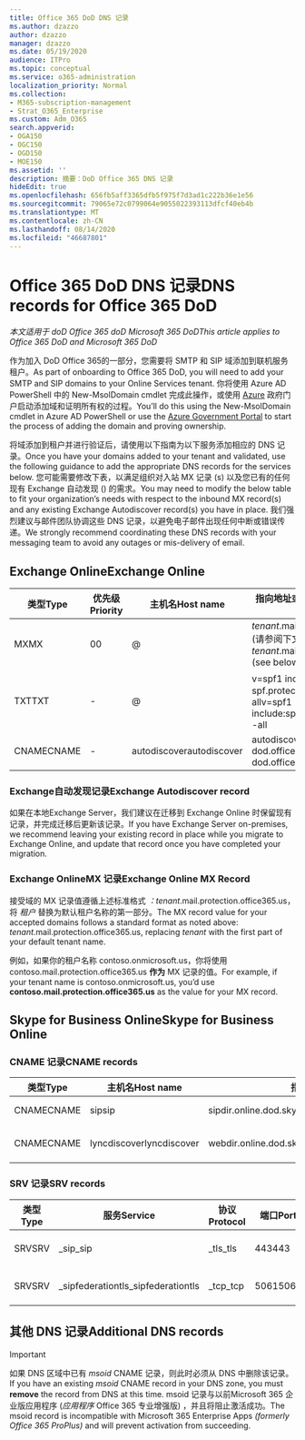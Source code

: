 ```yaml
---
title: Office 365 DoD DNS 记录
ms.author: dzazzo
author: dzazzo
manager: dzazzo
ms.date: 05/19/2020
audience: ITPro
ms.topic: conceptual
ms.service: o365-administration
localization_priority: Normal
ms.collection:
- M365-subscription-management
- Strat_O365_Enterprise
ms.custom: Adm_O365
search.appverid:
- OGA150
- OGC150
- OGD150
- MOE150
ms.assetid: ''
description: 摘要：DoD Office 365 DNS 记录
hideEdit: true
ms.openlocfilehash: 656fb5aff3365dfb5f975f7d3ad1c222b36e1e56
ms.sourcegitcommit: 79065e72c0799064e9055022393113dfcf40eb4b
ms.translationtype: MT
ms.contentlocale: zh-CN
ms.lasthandoff: 08/14/2020
ms.locfileid: "46687801"
---
```

# <a name="dns-records-for-office-365-dod"></a><span data-ttu-id="2fcc3-103">Office 365 DoD DNS 记录</span><span class="sxs-lookup"><span data-stu-id="2fcc3-103">DNS records for Office 365 DoD</span></span>

<span data-ttu-id="2fcc3-104">*本文适用于 doD Office 365 doD Microsoft 365 DoD*</span><span class="sxs-lookup"><span data-stu-id="2fcc3-104">*This article applies to Office 365 DoD and Microsoft 365 DoD*</span></span>

<span data-ttu-id="2fcc3-105">作为加入 DoD Office 365的一部分，您需要将 SMTP 和 SIP 域添加到联机服务租户。</span><span class="sxs-lookup"><span data-stu-id="2fcc3-105">As part of onboarding to Office 365 DoD, you will need to add your SMTP and SIP domains to your Online Services tenant.</span></span>  <span data-ttu-id="2fcc3-106">你将使用 Azure AD PowerShell 中的 New-MsolDomain cmdlet 完成此操作，或使用 [Azure](https://portal.azure.us) 政府门户启动添加域和证明所有权的过程。</span><span class="sxs-lookup"><span data-stu-id="2fcc3-106">You’ll do this using the New-MsolDomain cmdlet in Azure AD PowerShell or use the [Azure Government Portal](https://portal.azure.us) to start the process of adding the domain and proving ownership.</span></span>

<span data-ttu-id="2fcc3-107">将域添加到租户并进行验证后，请使用以下指南为以下服务添加相应的 DNS 记录。</span><span class="sxs-lookup"><span data-stu-id="2fcc3-107">Once you have your domains added to your tenant and validated, use the following guidance to add the appropriate DNS records for the services below.</span></span>  <span data-ttu-id="2fcc3-108">您可能需要修改下表，以满足组织对入站 MX 记录 (s) 以及您已有的任何现有 Exchange 自动发现 () 的需求。</span><span class="sxs-lookup"><span data-stu-id="2fcc3-108">You may need to modify the below table to fit your organization’s needs with respect to the inbound MX record(s) and any existing Exchange Autodiscover record(s) you have in place.</span></span>  <span data-ttu-id="2fcc3-109">我们强烈建议与邮件团队协调这些 DNS 记录，以避免电子邮件出现任何中断或错误传递。</span><span class="sxs-lookup"><span data-stu-id="2fcc3-109">We strongly recommend coordinating these DNS records with your messaging team to avoid any outages or mis-delivery of email.</span></span>

## <a name="exchange-online"></a><span data-ttu-id="2fcc3-110">Exchange Online</span><span class="sxs-lookup"><span data-stu-id="2fcc3-110">Exchange Online</span></span>

| <span data-ttu-id="2fcc3-111">类型</span><span class="sxs-lookup"><span data-stu-id="2fcc3-111">Type</span></span> | <span data-ttu-id="2fcc3-112">优先级</span><span class="sxs-lookup"><span data-stu-id="2fcc3-112">Priority</span></span> | <span data-ttu-id="2fcc3-113">主机名</span><span class="sxs-lookup"><span data-stu-id="2fcc3-113">Host name</span></span> | <span data-ttu-id="2fcc3-114">指向地址或值</span><span class="sxs-lookup"><span data-stu-id="2fcc3-114">Points to address or value</span></span> | <span data-ttu-id="2fcc3-115">TTL</span><span class="sxs-lookup"><span data-stu-id="2fcc3-115">TTL</span></span> |
| --- | --- | --- | --- | --- |
| <span data-ttu-id="2fcc3-116">MX</span><span class="sxs-lookup"><span data-stu-id="2fcc3-116">MX</span></span> | <span data-ttu-id="2fcc3-117">0</span><span class="sxs-lookup"><span data-stu-id="2fcc3-117">0</span></span> | @ | <span data-ttu-id="2fcc3-118">*tenant*.mail.protection.office365.us (请参阅下文了解其他详细信息) </span><span class="sxs-lookup"><span data-stu-id="2fcc3-118">*tenant*.mail.protection.office365.us (see below for additional details)</span></span> | <span data-ttu-id="2fcc3-119">1 Hour</span><span class="sxs-lookup"><span data-stu-id="2fcc3-119">1 Hour</span></span> |
| <span data-ttu-id="2fcc3-120">TXT</span><span class="sxs-lookup"><span data-stu-id="2fcc3-120">TXT</span></span> | - | @ | <span data-ttu-id="2fcc3-121">v=spf1 include：spf.protection.office365.us -all</span><span class="sxs-lookup"><span data-stu-id="2fcc3-121">v=spf1 include:spf.protection.office365.us -all</span></span> | <span data-ttu-id="2fcc3-122">1 小时</span><span class="sxs-lookup"><span data-stu-id="2fcc3-122">1 Hour</span></span> |
| <span data-ttu-id="2fcc3-123">CNAME</span><span class="sxs-lookup"><span data-stu-id="2fcc3-123">CNAME</span></span> | - | <span data-ttu-id="2fcc3-124">autodiscover</span><span class="sxs-lookup"><span data-stu-id="2fcc3-124">autodiscover</span></span> | <span data-ttu-id="2fcc3-125">autodiscover-dod.office365.us</span><span class="sxs-lookup"><span data-stu-id="2fcc3-125">autodiscover-dod.office365.us</span></span> | <span data-ttu-id="2fcc3-126">1 Hour</span><span class="sxs-lookup"><span data-stu-id="2fcc3-126">1 Hour</span></span> |

### <a name="exchange-autodiscover-record"></a><span data-ttu-id="2fcc3-127">Exchange自动发现记录</span><span class="sxs-lookup"><span data-stu-id="2fcc3-127">Exchange Autodiscover record</span></span>

<span data-ttu-id="2fcc3-128">如果在本地Exchange Server，我们建议在迁移到 Exchange Online 时保留现有记录，并完成迁移后更新该记录。</span><span class="sxs-lookup"><span data-stu-id="2fcc3-128">If you have Exchange Server on-premises, we recommend leaving your existing record in place while you migrate to Exchange Online, and update that record once you have completed your migration.</span></span>

### <a name="exchange-online-mx-record"></a><span data-ttu-id="2fcc3-129">Exchange OnlineMX 记录</span><span class="sxs-lookup"><span data-stu-id="2fcc3-129">Exchange Online MX Record</span></span>

<span data-ttu-id="2fcc3-130">接受域的 MX 记录值遵循上述标准格式 *：tenant*.mail.protection.office365.us，将 *租户* 替换为默认租户名称的第一部分。</span><span class="sxs-lookup"><span data-stu-id="2fcc3-130">The MX record value for your accepted domains follows a standard format as noted above: *tenant*.mail.protection.office365.us, replacing *tenant* with the first part of your default tenant name.</span></span>

<span data-ttu-id="2fcc3-131">例如，如果你的租户名称 contoso.onmicrosoft.us，你将使用 contoso.mail.protection.office365.us **作为** MX 记录的值。</span><span class="sxs-lookup"><span data-stu-id="2fcc3-131">For example, if your tenant name is contoso.onmicrosoft.us, you’d use **contoso.mail.protection.office365.us** as the value for your MX record.</span></span>

## <a name="skype-for-business-online"></a><span data-ttu-id="2fcc3-132">Skype for Business Online</span><span class="sxs-lookup"><span data-stu-id="2fcc3-132">Skype for Business Online</span></span>

### <a name="cname-records"></a><span data-ttu-id="2fcc3-133">CNAME 记录</span><span class="sxs-lookup"><span data-stu-id="2fcc3-133">CNAME records</span></span>

| <span data-ttu-id="2fcc3-134">类型</span><span class="sxs-lookup"><span data-stu-id="2fcc3-134">Type</span></span> | <span data-ttu-id="2fcc3-135">主机名</span><span class="sxs-lookup"><span data-stu-id="2fcc3-135">Host name</span></span> | <span data-ttu-id="2fcc3-136">指向地址或值</span><span class="sxs-lookup"><span data-stu-id="2fcc3-136">Points to address or value</span></span> | <span data-ttu-id="2fcc3-137">TTL</span><span class="sxs-lookup"><span data-stu-id="2fcc3-137">TTL</span></span> |
| --- | --- | --- | --- |
| <span data-ttu-id="2fcc3-138">CNAME</span><span class="sxs-lookup"><span data-stu-id="2fcc3-138">CNAME</span></span> | <span data-ttu-id="2fcc3-139">sip</span><span class="sxs-lookup"><span data-stu-id="2fcc3-139">sip</span></span> | <span data-ttu-id="2fcc3-140">sipdir.online.dod.skypeforbusiness.us</span><span class="sxs-lookup"><span data-stu-id="2fcc3-140">sipdir.online.dod.skypeforbusiness.us</span></span> | <span data-ttu-id="2fcc3-141">1 小时</span><span class="sxs-lookup"><span data-stu-id="2fcc3-141">1 Hour</span></span> |
| <span data-ttu-id="2fcc3-142">CNAME</span><span class="sxs-lookup"><span data-stu-id="2fcc3-142">CNAME</span></span> | <span data-ttu-id="2fcc3-143">lyncdiscover</span><span class="sxs-lookup"><span data-stu-id="2fcc3-143">lyncdiscover</span></span> | <span data-ttu-id="2fcc3-144">webdir.online.dod.skypeforbusiness.us</span><span class="sxs-lookup"><span data-stu-id="2fcc3-144">webdir.online.dod.skypeforbusiness.us</span></span> | <span data-ttu-id="2fcc3-145">1 Hour</span><span class="sxs-lookup"><span data-stu-id="2fcc3-145">1 Hour</span></span> | 

### <a name="srv-records"></a><span data-ttu-id="2fcc3-146">SRV 记录</span><span class="sxs-lookup"><span data-stu-id="2fcc3-146">SRV records</span></span>

| <span data-ttu-id="2fcc3-147">类型</span><span class="sxs-lookup"><span data-stu-id="2fcc3-147">Type</span></span> | <span data-ttu-id="2fcc3-148">服务</span><span class="sxs-lookup"><span data-stu-id="2fcc3-148">Service</span></span> | <span data-ttu-id="2fcc3-149">协议</span><span class="sxs-lookup"><span data-stu-id="2fcc3-149">Protocol</span></span> | <span data-ttu-id="2fcc3-150">端口</span><span class="sxs-lookup"><span data-stu-id="2fcc3-150">Port</span></span> | <span data-ttu-id="2fcc3-151">粗细</span><span class="sxs-lookup"><span data-stu-id="2fcc3-151">Weight</span></span> | <span data-ttu-id="2fcc3-152">优先级</span><span class="sxs-lookup"><span data-stu-id="2fcc3-152">Priority</span></span> | <span data-ttu-id="2fcc3-153">名称</span><span class="sxs-lookup"><span data-stu-id="2fcc3-153">Name</span></span> | <span data-ttu-id="2fcc3-154">Target</span><span class="sxs-lookup"><span data-stu-id="2fcc3-154">Target</span></span> | <span data-ttu-id="2fcc3-155">TTL</span><span class="sxs-lookup"><span data-stu-id="2fcc3-155">TTL</span></span> |
| --- | --- | --- | --- | --- | --- | --- | --- | --- |
| <span data-ttu-id="2fcc3-156">SRV</span><span class="sxs-lookup"><span data-stu-id="2fcc3-156">SRV</span></span> | <span data-ttu-id="2fcc3-157">\_sip</span><span class="sxs-lookup"><span data-stu-id="2fcc3-157">\_sip</span></span> | <span data-ttu-id="2fcc3-158">\_tls</span><span class="sxs-lookup"><span data-stu-id="2fcc3-158">\_tls</span></span> | <span data-ttu-id="2fcc3-159">443</span><span class="sxs-lookup"><span data-stu-id="2fcc3-159">443</span></span> | <span data-ttu-id="2fcc3-160">1</span><span class="sxs-lookup"><span data-stu-id="2fcc3-160">1</span></span> | <span data-ttu-id="2fcc3-161">100</span><span class="sxs-lookup"><span data-stu-id="2fcc3-161">100</span></span> | @ | <span data-ttu-id="2fcc3-162">sipdir.online.dod.skypeforbusiness.us</span><span class="sxs-lookup"><span data-stu-id="2fcc3-162">sipdir.online.dod.skypeforbusiness.us</span></span> | <span data-ttu-id="2fcc3-163">1 Hour</span><span class="sxs-lookup"><span data-stu-id="2fcc3-163">1 Hour</span></span> |
| <span data-ttu-id="2fcc3-164">SRV</span><span class="sxs-lookup"><span data-stu-id="2fcc3-164">SRV</span></span> | <span data-ttu-id="2fcc3-165">\_sipfederationtls</span><span class="sxs-lookup"><span data-stu-id="2fcc3-165">\_sipfederationtls</span></span> | <span data-ttu-id="2fcc3-166">\_tcp</span><span class="sxs-lookup"><span data-stu-id="2fcc3-166">\_tcp</span></span> | <span data-ttu-id="2fcc3-167">5061</span><span class="sxs-lookup"><span data-stu-id="2fcc3-167">5061</span></span> | <span data-ttu-id="2fcc3-168">1</span><span class="sxs-lookup"><span data-stu-id="2fcc3-168">1</span></span> | <span data-ttu-id="2fcc3-169">100</span><span class="sxs-lookup"><span data-stu-id="2fcc3-169">100</span></span> | @ | <span data-ttu-id="2fcc3-170">sipfed.online.dod.skypeforbusiness.us</span><span class="sxs-lookup"><span data-stu-id="2fcc3-170">sipfed.online.dod.skypeforbusiness.us</span></span> | <span data-ttu-id="2fcc3-171">1 Hour</span><span class="sxs-lookup"><span data-stu-id="2fcc3-171">1 Hour</span></span> |

## <a name="additional-dns-records"></a><span data-ttu-id="2fcc3-172">其他 DNS 记录</span><span class="sxs-lookup"><span data-stu-id="2fcc3-172">Additional DNS records</span></span>

> [!IMPORTANT]
> <span data-ttu-id="2fcc3-173">如果 DNS 区域中已有 *msoid* CNAME 记录，则此时必须从 DNS 中删除该记录。</span><span class="sxs-lookup"><span data-stu-id="2fcc3-173">If you have an existing *msoid* CNAME record in your DNS zone, you must **remove** the record from DNS at this time.</span></span>  <span data-ttu-id="2fcc3-174">msoid 记录与以前Microsoft 365 企业版应用程序 (*应用程序* Office 365 专业增强版) ，并且将阻止激活成功。</span><span class="sxs-lookup"><span data-stu-id="2fcc3-174">The msoid record is incompatible with Microsoft 365 Enterprise Apps *(formerly Office 365 ProPlus)* and will prevent activation from succeeding.</span></span>
